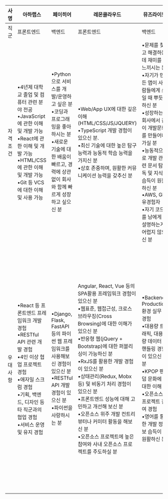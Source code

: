 |사명|아하랩스|페이히어|레몬클라우드|뮤즈라이브|베이리스|클로버추얼패션|단비교육
|----------|----------|----------|----------|----------|----------|----------|----------|
|직군|프론트엔드|백엔드|프론트엔드|백엔드|프론트엔드|백엔드|백엔드|
|자격조건|•4년제 대학교 졸업 및 컴퓨터 관련 분야 전공<br>•JavaScript에 관한 이해 및 개발 가능<br>•React에 관한 이해 및 개발 가능<br>•HTML/CSS에 관한 이해 및 개발 가능<br>•Git 등 VCS에 대한 이해 및 사용 가능|•Python으로 서비스를 개발/운영하고 싶은 분<br>•코딩과 프로그래밍을 좋아하시는 분<br>•새로운 기술에 대한 배움이 빠르고, 경력에 상관없이 회사와 함께 빠르게 성장하고 싶으신 분|•Web/App UX에 대한 깊은 이해 (HTML/CSS/JS/JQUERY)<br>•TypeScript 개발 경험이 있으신 분.<br>•최신 기술에 대한 높은 탐구 능력과 능동적 학습 능력을 가지신 분<br>•상호 존중하며, 원활한 커뮤니케이션 능력을 갖추신 분|•문제를 찾고 해결하는데 재미를 느끼시는 분<br>•자기가 만든 앱이 사람들에게 쓰일 때 뿌듯하신 분<br>•성장하는 회사에서 같이 개발문화를 만들어나가실 분<br>•능동적으로 개발 관련 문서 탐독 및 지식 습득이 원활하신 분<br>•AWS, Git 유경험자<br>•자기 코드를 남에게 설명하는게 어렵지 않으신 분|• Javascript, HTML, CSS<br>• Git|C/C++ 언어를 이용하여 원활하게 개발이 가능하신 분<br>프로그램 설계, 자료 구조, 알고리즘에 대한 이해가 가능하신 분<br>함께 배워나가며 발전해나가는 데 기쁨을 느끼시는 분|Restful API 설계/구현 경험이 있으신 분<br>ORM기반 개발 경험하신 분<br>개발자와 함께 복잡한 비즈니스 요구사항을 풀어내며 타부서와 원활한 커뮤니케이션이 가능하신 분<br>스스로 문제를 도출하고 해결책도 제시할 수 있는 능력<br>새로운 기술 스택을 배우는데 적극적이고, 열린 사고를 가지신 분|
|우대사항|•React 등 프론트엔드 프레임워크 개발 경험<br>•RESTful API 관련 개발 경험<br>•4인 이상 협업 프로젝트 경험<br>•애자일 스크럼 경험<br>•기획, 백엔드, 디자인 등 타 직군과의 협업 경험<br>•서비스 운영 및 유지 경험|•Django, Flask, FastAPI 등의 파이썬 웹 프레임워크를 사용해보신 경험이 있으신 분<br>•RESTful API 개발 경험이 있으신 분<br>•파이썬을 사랑하시는 분|Angular, React, Vue 등의 SPA활용 프레임워크 경험이 있으신 분<br>•웹표준, 웹접근성, 크로스 브라우징(Cross Browsing)에 대한 이해가 있으신 분<br>•반응형 웹(jQuery + Bootstrap)에 대한 퍼블리싱이 가능하신 분<br>•RxJS를 활용한 개발 경험이 있으신 분<br>•상태관리(Redux, Mobx 등) 및 비동기 처리 경험이 있으신 분<br>•프론트엔드 성능에 대해 고민하고 개선해 보신 분<br>•오픈소스 위주 개발 컨트리뷰터나 커미터 활동을 해보신 분<br>•오픈소스 프로젝트에 높은 참여와 사내 오픈소스 프로젝트를 주도하실 분|•Backend Production 환경 실무 경험<br>•대용량 트래픽, 대용량 데이터 핸들링 경험이 있으신 분<br>•KPOP 팬덤 문화에 대한 이해<br>•오픈소스 프로젝트 참여 경험<br>•영어를 통한 개발 정보 습득이 원활하신 분|• 컴퓨터, 전기전자 전공|OpenGL, GLSL, WebGL 등을 사용한 Graphics application의 개발 경험이 있으신 분<br>QT를 통한 프로젝트 개발 경험이 있으신 분<br>OpenCV, Cuda등의 GPU 프로그래밍 및 최적화에 경험이 있으신 분<br>Mac 환경에서 Xcode를 통한 개발 경험이 있으신 분<br>Vulkan, Metal 을 사용한 개발 경험이 있으신 분<br>게임엔진 (Unreal, Unity) 을 통한 게임 제작 경험이 있으신 분|대규모 서비스 설계, 구축, 운영 경험이 있으신 분<br>AWS 환경에서 개발 경험<br>MSA(Microservice Architecture), EDA(Event Driven Architecture) 개발 경험<br>성능 및 품질 개선 경험<br>조직의 기술과 문화를 지속해서 높여나가기 위한 활동 경험|